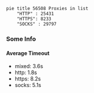 
```mermaid
pie title 56508 Proxies in list
    "HTTP" : 25431
    "HTTPS": 8233
    "SOCKS" : 29797
```

### Some Info
#### Average Timeout

- mixed: 3.6s
- http: 1.8s
- https: 8.2s
- socks: 5.1s